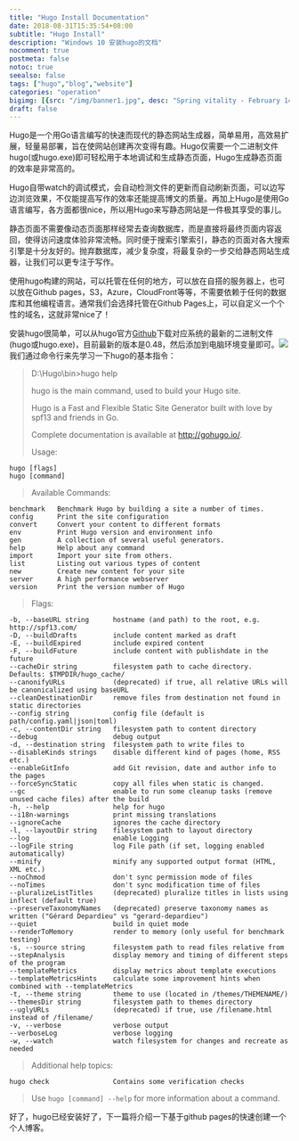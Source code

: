 ```yaml
---
title: "Hugo Install Documentation"
date: 2018-08-31T15:35:54+08:00
subtitle: "Hugo Install"
description: "Windows 10 安装hugo的文档"
nocomment: true
postmeta: false
notoc: true
seealso: false
tags: ["hugo","blog","website"]
categories: "operation"
bigimg: [{src: "/img/banner1.jpg", desc: "Spring vitality - February 14, 2018"}]
draft: false
---
```


Hugo是一个用Go语言编写的快速而现代的静态网站生成器，简单易用，高效易扩展，轻量易部署，旨在使网站创建再次变得有趣。Hugo仅需要一个二进制文件hugo(或hugo.exe)即可轻松用于本地调试和生成静态页面，Hugo生成静态页面的效率是非常高的。

Hugo自带watch的调试模式，会自动检测文件的更新而自动刷新页面，可以边写边浏览效果，不仅能提高写作的效率还能提高博文的质量。再加上Hugo是使用Go语言编写，各方面都很nice，所以用Hugo来写静态网站是一件极其享受的事儿。

静态页面不需要像动态页面那样经常去查询数据库，而是直接将最终页面内容返回，使得访问速度体验非常流畅。同时便于搜索引擎索引，静态的页面对各大搜索引擎是十分友好的。抛弃数据库，减少复杂度，将最复杂的一步交给静态网站生成器，让我们可以更专注于写作。

使用hugo构建的网站，可以托管在任何的地方，可以放在自搭的服务器上，也可以放在Github pages，S3，Azure，CloudFront等等，不需要依赖于任何的数据库和其他编程语言。通常我们会选择托管在Github Pages上，可以自定义一个个性的域名，这就非常nice了！

安装hugo很简单，可以从hugo官方[Github](https://github.com/gohugoio/hugo/releases "")下载对应系统的最新的二进制文件(hugo或hugo.exe)，目前最新的版本是0.48，然后添加到电脑环境变量即可。![](/img/hugo-version.png)
我们通过命令行来先学习一下hugo的基本指令：

>	
>	D:\Hugo\bin>hugo help
>	
> hugo is the main command, used to build your Hugo site.
>
> Hugo is a Fast and Flexible Static Site Generator built with love by spf13 and friends in Go.
> 
> Complete documentation is available at http://gohugo.io/.
>
>	Usage:
>	
  	hugo [flags]
  	hugo [command]
>
> Available Commands:
> 
	benchmark   Benchmark Hugo by building a site a number of times.
  	config      Print the site configuration
 	convert     Convert your content to different formats
  	env         Print Hugo version and environment info
  	gen         A collection of several useful generators.
  	help        Help about any command
  	import      Import your site from others.
 	list        Listing out various types of content
  	new         Create new content for your site
  	server      A high performance webserver
  	version     Print the version number of Hugo
>
> Flags:
> 
  	-b, --baseURL string      hostname (and path) to the root, e.g. http://spf13.com/
  	-D, --buildDrafts         include content marked as draft
  	-E, --buildExpired        include expired content
  	-F, --buildFuture         include content with publishdate in the future
    --cacheDir string         filesystem path to cache directory. Defaults: $TMPDIR/hugo_cache/
    --canonifyURLs            (deprecated) if true, all relative URLs will be canonicalized using baseURL
    --cleanDestinationDir     remove files from destination not found in static directories
    --config string           config file (default is path/config.yaml|json|toml)
	-c, --contentDir string   filesystem path to content directory
    --debug                   debug output
    -d, --destination string  filesystem path to write files to
    --disableKinds strings    disable different kind of pages (home, RSS etc.)
    --enableGitInfo           add Git revision, date and author info to the pages
    --forceSyncStatic         copy all files when static is changed.
    --gc                      enable to run some cleanup tasks (remove unused cache files) after the build
    -h, --help                help for hugo
    --i18n-warnings           print missing translations
    --ignoreCache             ignores the cache directory
    -l, --layoutDir string    filesystem path to layout directory
    --log                     enable Logging
    --logFile string          log File path (if set, logging enabled automatically)
    --minify                  minify any supported output format (HTML, XML etc.)
    --noChmod                 don't sync permission mode of files
    --noTimes                 don't sync modification time of files
    --pluralizeListTitles     (deprecated) pluralize titles in lists using inflect (default true)
    --preserveTaxonomyNames   (deprecated) preserve taxonomy names as written ("Gérard Depardieu" vs "gerard-depardieu")
    --quiet                   build in quiet mode
    --renderToMemory          render to memory (only useful for benchmark testing)
    -s, --source string       filesystem path to read files relative from
    --stepAnalysis            display memory and timing of different steps of the program
    --templateMetrics         display metrics about template executions
    --templateMetricsHints    calculate some improvement hints when combined with --templateMetrics
    -t, --theme string        theme to use (located in /themes/THEMENAME/)
    --themesDir string        filesystem path to themes directory
    --uglyURLs                (deprecated) if true, use /filename.html instead of /filename/
    -v, --verbose             verbose output
    --verboseLog              verbose logging
    -w, --watch               watch filesystem for changes and recreate as needed
>
> Additional help topics:
> 
	hugo check                Contains some verification checks
>
> Use `hugo [command] --help` for more information about a command.

好了，hugo已经安装好了，下一篇将介绍一下基于github pages的快速创建一个个人博客。